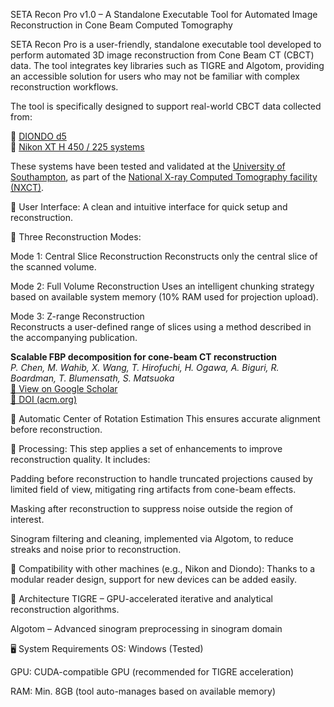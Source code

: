 
SETA Recon Pro v1.0 – A Standalone Executable Tool for Automated Image Reconstruction in Cone Beam Computed Tomography


SETA Recon Pro is a user-friendly, standalone executable tool developed to perform automated 3D image reconstruction from Cone Beam CT (CBCT) data. The tool integrates key libraries such as TIGRE and Algotom, providing an accessible solution for users who may not be familiar with complex reconstruction workflows.

The tool is specifically designed to support real-world CBCT data collected from:

📌 [DIONDO d5](https://muvis.org/equipment/nxct-diondo-d5)  
📌 [Nikon XT H 450 / 225 systems](https://muvis.org/equipment/custom-450-225-kvp-hutch)

These systems have been tested and validated at the [University of Southampton](https://muvis.org/), as part of the [National X-ray Computed Tomography facility (NXCT)](https://muvis.org/).

🔹 User Interface: A clean and intuitive interface for quick setup and reconstruction.

🔹 Three Reconstruction Modes:

Mode 1: Central Slice Reconstruction
Reconstructs only the central slice of the scanned volume.

Mode 2: Full Volume Reconstruction
Uses an intelligent chunking strategy based on available system memory (10% RAM used for projection upload).

Mode 3: Z-range Reconstruction  
Reconstructs a user-defined range of slices using a method described in the accompanying publication.  

**Scalable FBP decomposition for cone-beam CT reconstruction**  
_P. Chen, M. Wahib, X. Wang, T. Hirofuchi, H. Ogawa, A. Biguri, R. Boardman, T. Blumensath, S. Matsuoka_  
[🔗 View on Google Scholar](https://scholar.google.com/scholar?hl=en&as_sdt=0%2C5&q=Scalable+FBP+decomposition+for+cone-beam+CT+reconstruction&btnG=)  
[📄 DOI (acm.org)](https://doi.org/10.1145/3458817.3476139)  

🔹 Automatic Center of Rotation Estimation
This ensures accurate alignment before reconstruction.

🔹 Processing:
This step applies a set of enhancements to improve reconstruction quality. It includes:

Padding before reconstruction to handle truncated projections caused by limited field of view, mitigating ring artifacts from cone-beam effects.

Masking after reconstruction to suppress noise outside the region of interest.

Sinogram filtering and cleaning, implemented via Algotom, to reduce streaks and noise prior to reconstruction.

🔹 Compatibility with other machines (e.g., Nikon and Diondo):
Thanks to a modular reader design, support for new devices can be added easily.


🧱 Architecture
TIGRE – GPU-accelerated iterative and analytical reconstruction algorithms.

Algotom – Advanced sinogram preprocessing in sinogram domain


🖥️ System Requirements
OS: Windows (Tested)

GPU: CUDA-compatible GPU (recommended for TIGRE acceleration)

RAM: Min. 8GB (tool auto-manages based on available memory)
